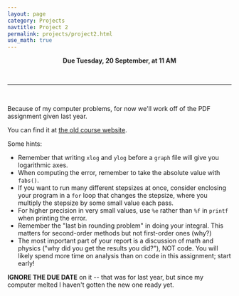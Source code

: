 ```yaml
---
layout: page
category: Projects
navtitle: Project 2
permalink: projects/project2.html
use_math: true
---
```

<center>

<b>Due Tuesday, 20 September, at 11 AM</b><br>

</center>

<br>

---

<br>

Because of my computer problems, for now we'll work off of the PDF assignment given last year.

You can find it at <a href="http://suphysics307.wikispaces.com/file/view/hw2.pdf/559276953/hw2.pdf">the old course website</a>.


Some hints:

* Remember that writing `xlog` and `ylog` before a `graph` file will give you logarithmic axes.
* When computing the error, remember to take the absolute value with `fabs()`.
* If you want to run many different stepsizes at once, consider enclosing your program in a `for` loop that changes the stepsize, where you multiply the stepsize by some small value each pass.
* For higher precision in very small values, use `%e` rather than `%f` in `printf` when printing the error.
* Remember the "last bin rounding problem" in doing your integral. This matters for second-order methods but not first-order ones (why?)
* The most important part of your report is a discussion of math and physics ("why did you get the results you did?"), NOT code. You will likely spend more time on analysis than on code in this assignment; start early!


**IGNORE THE DUE DATE** on it -- that was for last year, but since my computer melted I haven't gotten the new one ready yet.

